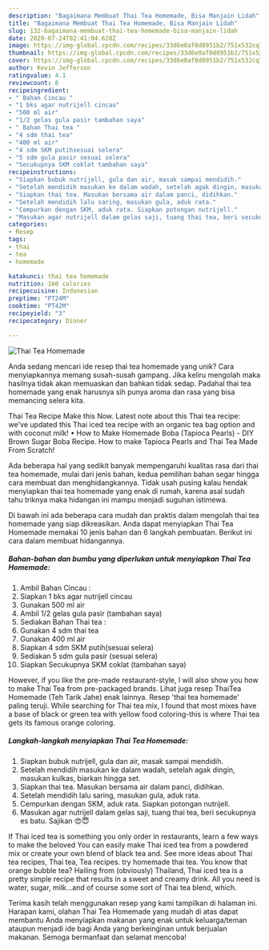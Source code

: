 ```yaml
---
description: "Bagaimana Membuat Thai Tea Homemade, Bisa Manjain Lidah"
title: "Bagaimana Membuat Thai Tea Homemade, Bisa Manjain Lidah"
slug: 132-bagaimana-membuat-thai-tea-homemade-bisa-manjain-lidah
date: 2020-07-24T02:41:04.628Z
image: https://img-global.cpcdn.com/recipes/33d6e0af0d8951b2/751x532cq70/thai-tea-homemade-foto-resep-utama.jpg
thumbnail: https://img-global.cpcdn.com/recipes/33d6e0af0d8951b2/751x532cq70/thai-tea-homemade-foto-resep-utama.jpg
cover: https://img-global.cpcdn.com/recipes/33d6e0af0d8951b2/751x532cq70/thai-tea-homemade-foto-resep-utama.jpg
author: Kevin Jefferson
ratingvalue: 4.1
reviewcount: 8
recipeingredient:
- " Bahan Cincau "
- "1 bks agar nutrijell cincau"
- "500 ml air"
- "1/2 gelas gula pasir tambahan saya"
- " Bahan Thai tea "
- "4 sdm thai tea"
- "400 ml air"
- "4 sdm SKM putihsesuai selera"
- "5 sdm gula pasir sesuai selera"
- "Secukupnya SKM coklat tambahan saya"
recipeinstructions:
- "Siapkan bubuk nutrijell, gula dan air, masak sampai mendidih."
- "Setelah mendidih masukan ke dalam wadah, setelah agak dingin, masukan kulkas, biarkan hingga set."
- "Siapkan thai tea. Masukan bersama air dalam panci, didihkan."
- "Setelah mendidih lalu saring, masukan gula, aduk rata."
- "Cempurkan dengan SKM, aduk rata. Siapkan potongan nutrijell."
- "Masukan agar nutrijell dalam gelas saji, tuang thai tea, beri secukupnya es batu. Sajikan 😍😇"
categories:
- Resep
tags:
- thai
- tea
- homemade

katakunci: thai tea homemade 
nutrition: 160 calories
recipecuisine: Indonesian
preptime: "PT24M"
cooktime: "PT42M"
recipeyield: "3"
recipecategory: Dinner

---
```



![Thai Tea Homemade](https://img-global.cpcdn.com/recipes/33d6e0af0d8951b2/751x532cq70/thai-tea-homemade-foto-resep-utama.jpg)

Anda sedang mencari ide resep thai tea homemade yang unik? Cara menyiapkannya memang susah-susah gampang. Jika keliru mengolah maka hasilnya tidak akan memuaskan dan bahkan tidak sedap. Padahal thai tea homemade yang enak harusnya sih punya aroma dan rasa yang bisa memancing selera kita.

Thai Tea Recipe Make this Now. Latest note about this Thai tea recipe: we&#39;ve updated this Thai iced tea recipe with an organic tea bag option and with coconut milk! • How to Make Homemade Boba (Tapioca Pearls) - DIY Brown Sugar Boba Recipe. How to make Tapioca Pearls and Thai Tea Made From Scratch!

Ada beberapa hal yang sedikit banyak mempengaruhi kualitas rasa dari thai tea homemade, mulai dari jenis bahan, kedua pemilihan bahan segar hingga cara membuat dan menghidangkannya. Tidak usah pusing kalau hendak menyiapkan thai tea homemade yang enak di rumah, karena asal sudah tahu triknya maka hidangan ini mampu menjadi suguhan istimewa.


Di bawah ini ada beberapa cara mudah dan praktis dalam mengolah thai tea homemade yang siap dikreasikan. Anda dapat menyiapkan Thai Tea Homemade memakai 10 jenis bahan dan 6 langkah pembuatan. Berikut ini cara dalam membuat hidangannya.

<!--inarticleads1-->

##### Bahan-bahan dan bumbu yang diperlukan untuk menyiapkan Thai Tea Homemade:

1. Ambil  Bahan Cincau :
1. Siapkan 1 bks agar nutrijell cincau
1. Gunakan 500 ml air
1. Ambil 1/2 gelas gula pasir (tambahan saya)
1. Sediakan  Bahan Thai tea :
1. Gunakan 4 sdm thai tea
1. Gunakan 400 ml air
1. Siapkan 4 sdm SKM putih(sesuai selera)
1. Sediakan 5 sdm gula pasir (sesuai selera)
1. Siapkan Secukupnya SKM coklat (tambahan saya)


However, if you like the pre-made restaurant-style, I will also show you how to make Thai Tea from pre-packaged brands. Lihat juga resep ThaiTea Homemade (Teh Tarik Jahe) enak lainnya. Resep &#39;thai tea homemade&#39; paling teruji. While searching for Thai tea mix, I found that most mixes have a base of black or green tea with yellow food coloring-this is where Thai tea gets its famous orange coloring. 

<!--inarticleads2-->

##### Langkah-langkah menyiapkan Thai Tea Homemade:

1. Siapkan bubuk nutrijell, gula dan air, masak sampai mendidih.
1. Setelah mendidih masukan ke dalam wadah, setelah agak dingin, masukan kulkas, biarkan hingga set.
1. Siapkan thai tea. Masukan bersama air dalam panci, didihkan.
1. Setelah mendidih lalu saring, masukan gula, aduk rata.
1. Cempurkan dengan SKM, aduk rata. Siapkan potongan nutrijell.
1. Masukan agar nutrijell dalam gelas saji, tuang thai tea, beri secukupnya es batu. Sajikan 😍😇


If Thai iced tea is something you only order in restaurants, learn a few ways to make the beloved You can easily make Thai iced tea from a powdered mix or create your own blend of black tea and. See more ideas about Thai tea recipes, Thai tea, Tea recipes. try homemade thai tea. You know that orange bubble tea? Hailing from (obviously) Thailand, Thai iced tea is a pretty simple recipe that results in a sweet and creamy drink. All you need is water, sugar, milk…and of course some sort of Thai tea blend, which. 

Terima kasih telah menggunakan resep yang kami tampilkan di halaman ini. Harapan kami, olahan Thai Tea Homemade yang mudah di atas dapat membantu Anda menyiapkan makanan yang enak untuk keluarga/teman ataupun menjadi ide bagi Anda yang berkeinginan untuk berjualan makanan. Semoga bermanfaat dan selamat mencoba!
